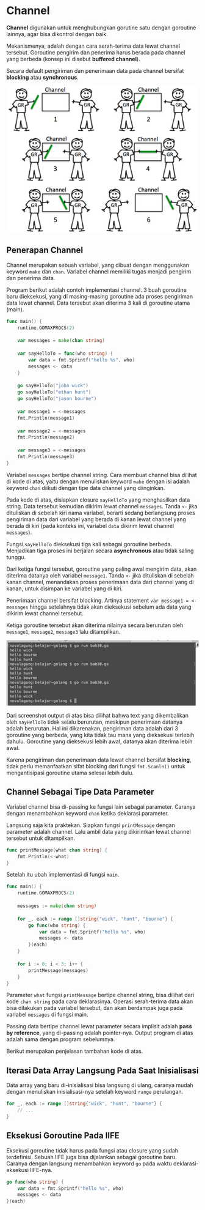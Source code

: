 # Channel

**Channel** digunakan untuk menghubungkan gorutine satu dengan goroutine lainnya, agar bisa dikontrol dengan baik.

Mekanismenya, adalah dengan cara serah-terima data lewat channel tersebut. Goroutine pengirim dan penerima harus berada pada channel yang berbeda (konsep ini disebut **buffered channel**).

Secara default pengiriman dan penerimaan data pada channel bersifat **blocking** atau **synchronous**. 

![Analogi channel](images/30_1_analogy.png)

## Penerapan Channel

Channel merupakan sebuah variabel, yang dibuat dengan menggunakan keyword `make` dan `chan`. Variabel channel memiliki tugas menjadi pengirim dan penerima data.

Program berikut adalah contoh implementasi channel. 3 buah goroutine baru dieksekusi, yang di masing-masing goroutine ada proses pengiriman data lewat channel. Data tersebut akan diterima 3 kali di goroutine utama (main).

```go
func main() {
    runtime.GOMAXPROCS(2)

    var messages = make(chan string)

    var sayHelloTo = func(who string) {
        var data = fmt.Sprintf("hello %s", who)
        messages <- data
    }

    go sayHelloTo("john wick")
    go sayHelloTo("ethan hunt")
    go sayHelloTo("jason bourne")

    var message1 = <-messages
    fmt.Println(message1)

    var message2 = <-messages
    fmt.Println(message2)

    var message3 = <-messages
    fmt.Println(message3)
}
```

Variabel `messages` bertipe channel string. Cara membuat channel bisa dilihat di kode di atas, yaitu dengan menuliskan keyword `make` dengan isi adalah keyword `chan` diikuti dengan tipe data channel yang diinginkan.

Pada kode di atas, disiapkan closure `sayHelloTo` yang menghasilkan data string. Data tersebut kemudian dikirim lewat channel `messages`. Tanda `<-` jika dituliskan di sebelah kiri nama variabel, berarti sedang berlangsung proses pengiriman data dari variabel yang berada di kanan lewat channel yang berada di kiri (pada konteks ini, variabel `data` dikirim lewat channel `messages`).

Fungsi `sayHelloTo` dieksekusi tiga kali sebagai goroutine berbeda. Menjadikan tiga proses ini berjalan secara **asynchronous** atau tidak saling tunggu.

Dari ketiga fungsi tersebut, goroutine yang paling awal mengirim data, akan diterima datanya oleh variabel `message1`. Tanda `<-` jika dituliskan di sebelah kanan channel, menandakan proses penerimaan data dari channel yang di kanan, untuk disimpan ke variabel yang di kiri.

Penerimaan channel bersifat blocking. Artinya statement `var message1 = <-messages` hingga setelahnya tidak akan dieksekusi sebelum ada data yang dikirim lewat channel tersebut.

Ketiga goroutine tersebut akan diterima nilainya secara berurutan oleh `message1`, `message2`, `message3` lalu ditampilkan.

![Implementasi channel](images/30_2_channel.png)

Dari screenshot output di atas bisa dilihat bahwa text yang dikembalikan oleh `sayHelloTo` tidak selalu berurutan, meskipun penerimaan datanya adalah berurutan. Hal ini dikarenakan, pengiriman data adalah dari 3 goroutine yang berbeda, yang kita tidak tau mana yang dieksekusi terlebih dahulu. Goroutine yang dieksekusi lebih awal, datanya akan diterima lebih awal.

Karena pengiriman dan penerimaan data lewat channel bersifat **blocking**, tidak perlu memanfaatkan sifat blocking dari fungsi `fmt.Scanln()` untuk mengantisipasi goroutine utama selesai lebih dulu.

## Channel Sebagai Tipe Data Parameter

Variabel channel bisa di-passing ke fungsi lain sebagai parameter. Caranya dengan menambahkan keyword `chan` ketika deklarasi parameter.

Langsung saja kita praktekan. Siapkan fungsi `printMessage` dengan parameter adalah channel. Lalu ambil data yang dikirimkan lewat channel tersebut untuk ditampilkan. 

```go
func printMessage(what chan string) {
    fmt.Println(<-what)
}
```

Setelah itu ubah implementasi di fungsi `main`.

```go
func main() {
    runtime.GOMAXPROCS(2)

    messages := make(chan string)

    for _, each := range []string{"wick", "hunt", "bourne"} {
        go func(who string) {
            var data = fmt.Sprintf("hello %s", who)
            messages <- data
        }(each)
    }

    for i := 0; i < 3; i++ {
        printMessage(messages)
    }
}
```

Parameter `what` fungsi `printMessage` bertipe channel string, bisa dilihat dari kode `chan string` pada cara deklarasinya. Operasi serah-terima data akan bisa dilakukan pada variabel tersebut, dan akan berdampak juga pada variabel `messages` di fungsi main.

Passing data bertipe channel lewat parameter secara implisit adalah **pass by reference**, yang di-passing adalah pointer-nya. Output program di atas adalah sama dengan program sebelumnya.

Berikut merupakan penjelasan tambahan kode di atas.

## Iterasi Data Array Langsung Pada Saat Inisialisasi

Data array yang baru di-inisialisasi bisa langsung di ulang, caranya mudah dengan menuliskan inisialisasi-nya setelah keyword `range` perulangan.

```go
for _, each := range []string{"wick", "hunt", "bourne"} {
    // ...
}
```

## Eksekusi Goroutine Pada IIFE

Eksekusi goroutine tidak harus pada fungsi atau closure yang sudah terdefinisi. Sebuah IIFE juga bisa dijalankan sebagai goroutine baru. Caranya dengan langsung menambahkan keyword `go` pada waktu deklarasi-eksekusi IIFE-nya.

```go
go func(who string) {
    var data = fmt.Sprintf("hello %s", who)
    messages <- data
}(each)
```
